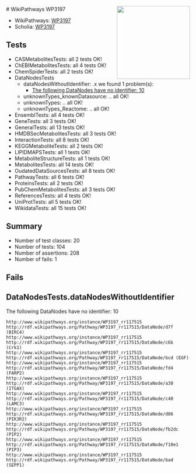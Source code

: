 <img style="float: right; width: 200px" src="https://upload.wikimedia.org/wikipedia/commons/thumb/8/83/Wplogo_with_text_500.png/640px-Wplogo_with_text_500.png" />
# WikiPathways WP3197

* WikiPathways: [WP3197](https://wikipathways.org/pathways/WP3197)
* Scholia: [WP3197](https://scholia.toolforge.org/wikipathways/WP3197)
## Tests
* CASMetabolitesTests: all 2 tests OK!
* ChEBIMetabolitesTests: all 4 tests OK!
* ChemSpiderTests: all 2 tests OK!
* DataNodesTests
    * dataNodesWithoutIdentifier: .x we found 1 problem(s):
        * [The following DataNodes have no identifier: 10](#8792c490)
    * unknownTypes_knownDatasource: .. all OK!
    * unknownTypes: .. all OK!
    * unknownTypes_Reactome: .. all OK!
* EnsemblTests: all 4 tests OK!
* GeneTests: all 3 tests OK!
* GeneralTests: all 13 tests OK!
* HMDBSecMetabolitesTests: all 3 tests OK!
* InteractionTests: all 8 tests OK!
* KEGGMetaboliteTests: all 2 tests OK!
* LIPIDMAPSTests: all 1 tests OK!
* MetaboliteStructureTests: all 1 tests OK!
* MetabolitesTests: all 14 tests OK!
* OudatedDataSourcesTests: all 8 tests OK!
* PathwayTests: all 6 tests OK!
* ProteinsTests: all 2 tests OK!
* PubChemMetabolitesTests: all 3 tests OK!
* ReferencesTests: all 4 tests OK!
* UniProtTests: all 5 tests OK!
* WikidataTests: all 15 tests OK!


## Summary

* Number of test classes: 20
* Number of tests: 104
* Number of assertions: 208
* Number of fails: 1

## Fails

<a name="8792c490" />

## DataNodesTests.dataNodesWithoutIdentifier

The following DataNodes have no identifier: 10
```
http://www.wikipathways.org/instance/WP3197_rr117515 http://rdf.wikipathways.org/Pathway/WP3197_rr117515/DataNode/d7f (BIRC4)
http://www.wikipathways.org/instance/WP3197_rr117515 http://rdf.wikipathways.org/Pathway/WP3197_rr117515/DataNode/c6b (Crk1)
http://www.wikipathways.org/instance/WP3197_rr117515 http://rdf.wikipathways.org/Pathway/WP3197_rr117515/DataNode/bcd (EGF)
http://www.wikipathways.org/instance/WP3197_rr117515 http://rdf.wikipathways.org/Pathway/WP3197_rr117515/DataNode/fd4 (FARP2)
http://www.wikipathways.org/instance/WP3197_rr117515 http://rdf.wikipathways.org/Pathway/WP3197_rr117515/DataNode/a30 (ITGAX)
http://www.wikipathways.org/instance/WP3197_rr117515 http://rdf.wikipathways.org/Pathway/WP3197_rr117515/DataNode/c40 (LAMC3)
http://www.wikipathways.org/instance/WP3197_rr117515 http://rdf.wikipathways.org/Pathway/WP3197_rr117515/DataNode/d86 (PIK3R2)
http://www.wikipathways.org/instance/WP3197_rr117515 http://rdf.wikipathways.org/Pathway/WP3197_rr117515/DataNode/fb2dc (PIP2)
http://www.wikipathways.org/instance/WP3197_rr117515 http://rdf.wikipathways.org/Pathway/WP3197_rr117515/DataNode/f10e1 (PIP3)
http://www.wikipathways.org/instance/WP3197_rr117515 http://rdf.wikipathways.org/Pathway/WP3197_rr117515/DataNode/bad (SEPP1)
```

